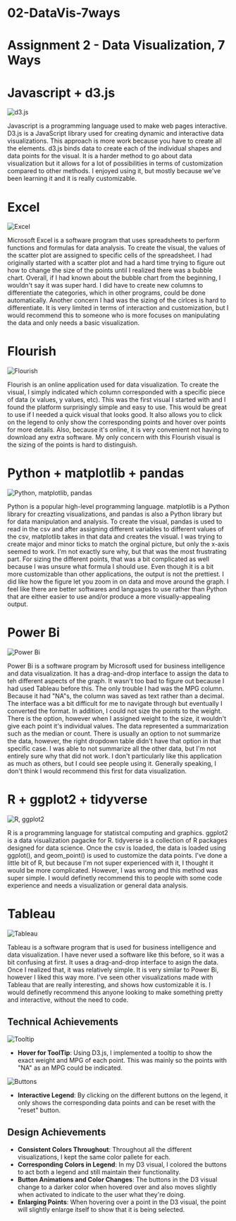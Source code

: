 # 02-DataVis-7ways

Assignment 2 - Data Visualization, 7 Ways  
===

# Javascript + d3.js
![d3.js](img/a2-d3.png)

Javascript is a programming language used to make web pages interactive. D3.js is a JavaScript library used for creating dynamic and interactive data visualizations. This approach is more work because you have to create all the elements. d3.js binds data to create each of the individual shapes and data points for the visual. It is a harder method to go about data visualization but it allows for a lot of possibilities in terms of customization compared to other methods. I enjoyed using it, but mostly because we've been learning it and it is really customizable.

# Excel
![Excel](img/a2-excel.png)

Microsoft Excel is a software program that uses spreadsheets to perform functions and formulas for data analysis. To create the visual, the values of the scatter plot are assigned to specific cells of the spreadsheet. I had originally started with a scatter plot and had a hard time trying to figure out how to change the size of the points until I realized there was a bubble chart. Overall, if I had known about the bubble chart from the beginning, I wouldn't say it was super hard. I did have to create new columns to differentiate the categories, which in other programs, could be done automatically. Another concern I had was the sizing of the cirlces is hard to differentiate. It is very limited in terms of interaction and customization, but I would recommend this to someone who is more focuses on manipulating the data and only needs a basic visualization.

# Flourish
![Flourish](img/a2-flourish.png)

Flourish is an online application used for data visualization. To create the visual, I simply indicated which column corresponded with a specific piece of data (x values, y values, etc). This was the first visual I started with and I found the platform surprisingly simple and easy to use. This would be great to use if I needed a quick visual that looks good. It also allows you to click on the legend to only show the corresponding points and hover over points for more details. Also, because it's online, it is very convenient not having to download any extra software. My only concern with this Flourish visual is the sizing of the points is hard to distinguish.

# Python + matplotlib + pandas
![Python, matplotlib, pandas](img/a2-matplotlib.png)

Python is a popular high-level programming language. matplotlib is a Python library for creazting visualizations, and pandas is also a Python library but for data manipulation and analysis. To create the visual, pandas is used to read in the csv and after assigning different variables to different values of the csv, matplotlib takes in that data and creates the visual. I was trying to create major and minor ticks to match the orginal picture, but only the x-axis seemed to work. I'm not exactly sure why, but that was the most frustrating part. For sizing the different points, that was a bit complicated as well because I was unsure what formula I should use. Even though it is a bit more customizable than other applications, the output is not the prettiest. I did like how the figure let you zoom in on data and move around the graph. I feel like there are better softwares and languages to use rather than Python that are either easier to use and/or produce a more visually-appealing output.

# Power Bi
![Power Bi](img/a2-powerbi.png)

Power Bi is a software program by Microsoft used for business intelligence and data visualization. It has a drag-and-drop interface to assign the data to teh different aspects of the graph. It wasn't too bad to figure out because I had used Tableau before this. The only trouble I had was the MPG column. Because it had "NA"s, the column was saved as text rather than a decimal. The interface was a bit difficult for me to navigate through but eventually I converted the format. In addition, I could not size the points to the weight. There is the option, however when I assigned weight to the size, it wouldn't give each point it's individual values. The data represented a summarization such as the median or count. There is usually an option to not summarize the data, however, the right dropdown table didn't have that option in that specific case. I was able to not summarize all the other data, but I'm not entirely sure why that did not work. I don't particularly like this application as much as others, but I could see people using it. Generally speaking, I don't think I would recommend this first for data visualization.

# R + ggplot2 + tidyverse
![R, ggplot2](img/a2-ggplot2.png)

R is a programming language for statistcal computing and graphics. ggplot2 is a data visualization pagacke for R. tidyverse is a collection of R packages designed for data science. Once the csv is loaded, the data is loaded using ggplot(), and geom_point() is used to customize the data points. I've done a little bit of R, but because I'm not super experienced with it, I thought it would be more complicated. However, I was wrong and this method was super simple. I would definetly recommend this to people with some code experience and needs a visualization or general data analysis. 

# Tableau
![Tableau](img/a2-tableau.png)

Tableau is a software program that is used for business intelligence and data visualization. I have never used a software like this before, so it was a bit confusing at first. It uses a drag-and-drop interface to asign the data. Once I realized that, it was relatively simple. It is very similar to Power Bi, however I liked this way more. I've seen other visualizations made with Tableau that are really interesting, and shows how customizable it is. I would definetly recommend this anyone looking to make something pretty and interactive, without the need to code. 


## Technical Achievements
![Tooltip](img/a2-d3-tooltip.gif)

- **Hover for ToolTip**: Using D3.js, I implemented a tooltip to show the exact weight and MPG of each point. This was mainly so the points with "NA" as an MPG could be indicated.

![Buttons](img/a2-d3-button.gif)

- **Interactive Legend**: By clicking on the different buttons on the legend, it only shows the corresponding data points and can be reset with the "reset" button. 

## Design Achievements
- **Consistent Colors Throughout**: Throughout all the different visualizations, I kept the same color pallete for each.
- **Corresponding Colors in Legend**: In my D3 visual, I colored the buttons to act both a legend and still maintain their functionality.
- **Button Animations and Color Changes**: The buttons in the D3 visual change to a darker color when hovered over and also moves slightly when activated to indicate to the user what they're doing.
- **Enlarging Points**: When hovering over a point in the D3 visual, the point will slightly enlarge itself to show that it is being selected.
